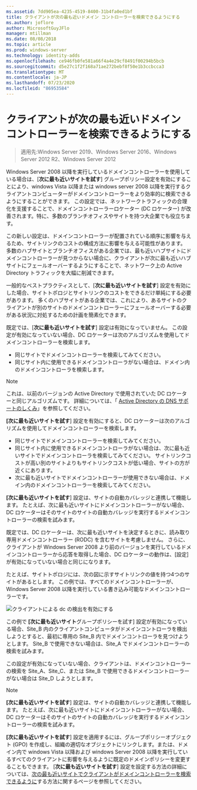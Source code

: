 ```yaml
---
ms.assetid: 7dd905ea-4235-4519-8400-31b4fa0ed1bf
title: クライアントが次の最も近いドメイン コントローラーを検索できるようにする
ms.author: joflore
author: MicrosoftGuyJFlo
manager: mtillman
ms.date: 08/08/2018
ms.topic: article
ms.prod: windows-server
ms.technology: identity-adds
ms.openlocfilehash: ce946fb0fe581a66f4a4e29cf8491f00294b5bcb
ms.sourcegitcommit: d5e27c1f2f168a71ae272bebf8f50e1b3ccbcca3
ms.translationtype: MT
ms.contentlocale: ja-JP
ms.lasthandoff: 07/23/2020
ms.locfileid: "86953584"
---
```

# <a name="enabling-clients-to-locate-the-next-closest-domain-controller"></a>クライアントが次の最も近いドメイン コントローラーを検索できるようにする

> 適用先:Windows Server 2019、Windows Server 2016、Windows Server 2012 R2、Windows Server 2012

Windows Server 2008 以降を実行しているドメインコントローラーを使用している場合は、[**次に最も近いサイトを試す**] グループポリシー設定を有効にすることにより、windows Vista 以降または windows server 2008 以降を実行するクライアントコンピューターがドメインコントローラーをより効率的に検索できるようにすることができます。 この設定では、ネットワークトラフィックの合理化を支援することで、ドメインコントローラーロケーター (DC ロケーター) が改善されます。特に、多数のブランチオフィスやサイトを持つ大企業でも役立ちます。

この新しい設定は、ドメインコントローラーが配置されている順序に影響を与えるため、サイトリンクのコストの構成方法に影響を与える可能性があります。 多数のハブサイトとブランチオフィスがある企業では、最も近いハブサイトにドメインコントローラーが見つからない場合に、クライアントが次に最も近いハブサイトにフェールオーバーするようにすることで、ネットワーク上の Active Directory トラフィックを大幅に削減できます。

一般的なベストプラクティスとして、[**次に最も近いサイトを試す**] 設定を有効にした場合、サイトトポロジとサイトリンクのコストをできるだけ単純にする必要があります。 多くのハブサイトがある企業では、これにより、あるサイトのクライアントが別のサイトのドメインコントローラーにフェールオーバーする必要がある状況に対処するための計画を簡素化できます。

既定では、[**次に最も近いサイトを試す**] 設定は有効になっていません。 この設定が有効になっていない場合、DC ロケーターは次のアルゴリズムを使用してドメインコントローラーを検索します。

- 同じサイトでドメインコントローラーを検索してみてください。
- 同じサイト内に使用できるドメインコントローラがない場合は、ドメイン内のドメインコントローラを検索します。

> [!NOTE]
> これは、以前のバージョンの Active Directory で使用されていた DC ロケーターと同じアルゴリズムです。 詳細については、「 [Active Directory の DNS サポートのしくみ](/previous-versions/windows/it-pro/windows-server-2003/cc759550(v=ws.10))」を参照してください。

**[次に最も近いサイトを試す**] 設定を有効にすると、DC ロケーターは次のアルゴリズムを使用してドメインコントローラーを検索します。

- 同じサイトでドメインコントローラーを検索してみてください。
- 同じサイト内に使用できるドメインコントローラがない場合は、次に最も近いサイトでドメインコントローラを検索してみてください。 サイトリンクコストが高い別のサイトよりもサイトリンクコストが低い場合、サイトの方が近くにあります。
- 次に最も近いサイトでドメインコントローラーが使用できない場合は、ドメイン内のドメインコントローラーを検索してみてください。

**[次に最も近いサイトを試す**] 設定は、サイトの自動カバレッジと連携して機能します。 たとえば、次に最も近いサイトにドメインコントローラーがない場合、DC ロケーターはそのサイトのサイトの自動カバレッジを実行するドメインコントローラーの検索を試みます。

既定では、DC ロケーターは、次に最も近いサイトを決定するときに、読み取り専用ドメインコントローラー (RODC) を含むサイトを考慮しません。 さらに、クライアントが Windows Server 2008 より前のバージョンを実行しているドメインコントローラーから応答を取得した場合、DC ロケーターの動作は、[設定] が有効になっていない場合と同じになります。

たとえば、サイトトポロジには、次の図に示すサイトリンクの値を持つ4つのサイトがあるとします。 この例では、すべてのドメインコントローラーが、Windows Server 2008 以降を実行している書き込み可能なドメインコントローラーです。

![クライアントによる dc の検出を有効にする](media/Enabling-Clients-to-Locate-the-Next-Closest-Domain-Controller/beff4087-fb2a-463b-96ac-d440a9e29b75.gif)

この例で **[次に最も近いサイト**グループポリシーを試す] 設定が有効になっている場合、Site_B 内のクライアントコンピュータがドメインコントローラを検出しようとすると、最初に専用の Site_B 内でドメインコントローラを見つけようとします。 Site_B で使用できない場合は、Site_A でドメインコントローラーの検索を試みます。

この設定が有効になっていない場合、クライアントは、ドメインコントローラーの検索を Site_A、Site_C、または Site_B で使用できるドメインコントローラーがない場合は Site_D しようとします。

> [!NOTE]
> **[次に最も近いサイトを試す**] 設定は、サイトの自動カバレッジと連携して機能します。 たとえば、次に最も近いサイトにドメインコントローラーがない場合、DC ロケーターはそのサイトのサイトの自動カバレッジを実行するドメインコントローラーの検索を試みます。

**[次に最も近いサイトを試す**] 設定を適用するには、グループポリシーオブジェクト (GPO) を作成し、組織の適切なオブジェクトにリンクします。または、ドメイン内で windows Vista 以降および windows Server 2008 以降を実行しているすべてのクライアントに影響を与えるように既定のドメインポリシーを変更することもできます。 [**次に最も近いサイトを試す**] 設定を設定する方法の詳細については、[次の最も近いサイトでクライアントがドメインコントローラーを検索できるように](/previous-versions/windows/it-pro/windows-server-2008-r2-and-2008/cc772592(v=ws.10))する方法に関するページを参照してください。
